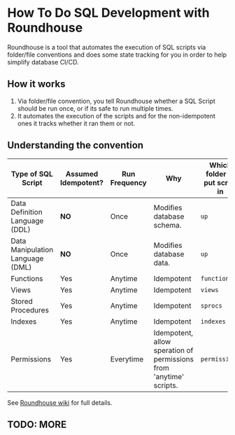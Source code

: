 # How To Do SQL Development with Roundhouse

Roundhouse is a tool that automates the execution of SQL scripts via folder/file conventions and does some state tracking for you in order to help simplify database CI/CD.

## How it works

1. Via folder/file convention, you tell Roundhouse whether a SQL Script should be run once, or if its safe to run multiple times.
1. It automates the execution of the scripts and for the non-idempotent ones it tracks whether it ran them or not.

## Understanding the convention

| Type of SQL Script | Assumed Idempotent? | Run Frequency | Why | Which folder to put script in |
| ------------------ | ----------------------- | ------------- | --- | ----------------------------- |
| Data Definition Language (DDL) | **NO** | Once |  Modifies database schema. |  `up` |
| Data Manipulation Language (DML) | **NO** | Once | Modifies database data. | `up` |
| Functions | Yes | Anytime | Idempotent | `functions` |
| Views | Yes | Anytime | Idempotent | `views` |
| Stored Procedures | Yes | Anytime | Idempotent | `sprocs` |
| Indexes | Yes | Anytime | Idempotent | `indexes` |
| Permissions | Yes | Everytime | Idempotent, allow speration of permissions from 'anytime' scripts. | `permissions` 

See [Roundhouse wiki](https://github.com/chucknorris/roundhouse/wiki) for full details.

## TODO: MORE

